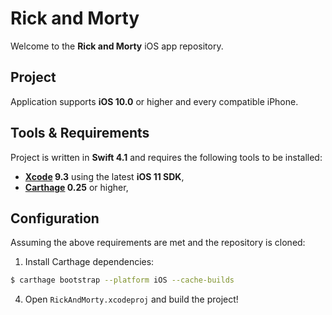 # Rick and Morty

Welcome to the **Rick and Morty** iOS app repository.

## Project

Application supports **iOS 10.0** or higher and every compatible iPhone.

## Tools & Requirements

Project is written in **Swift 4.1** and requires the following tools to be installed:

- **[Xcode](https://github.com/KrauseFx/xcode-install) 9.3** using the latest **iOS 11 SDK**,
- **[Carthage](https://github.com/Carthage/Carthage) 0.25** or higher,

## Configuration

Assuming the above requirements are met and the repository is cloned:

1. Install Carthage dependencies:

```sh
$ carthage bootstrap --platform iOS --cache-builds
```

4. Open `RickAndMorty.xcodeproj` and build the project!

